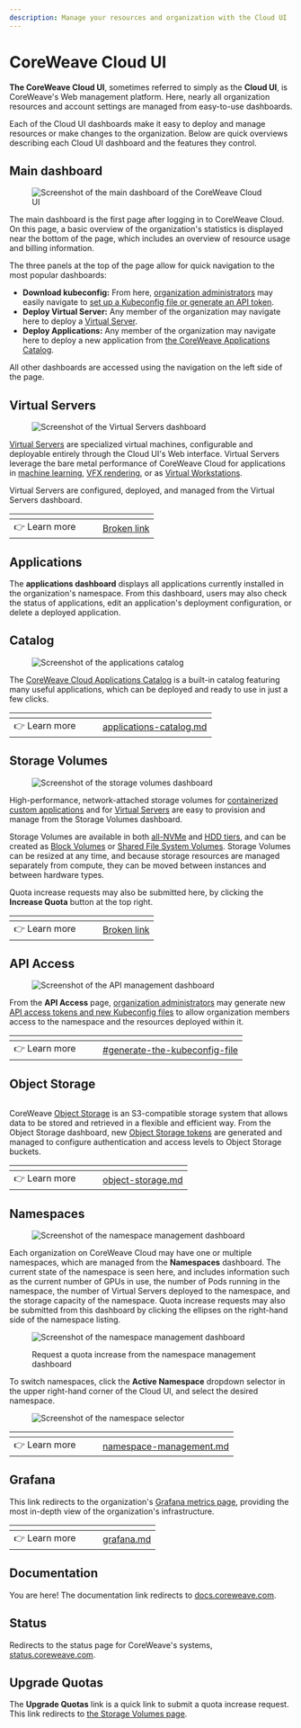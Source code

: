 ```yaml
---
description: Manage your resources and organization with the Cloud UI
---
```


# CoreWeave Cloud UI

**The CoreWeave Cloud UI**, sometimes referred to simply as the **Cloud UI**, is CoreWeave's Web management platform. Here, nearly all organization resources and account settings are managed from easy-to-use dashboards.

Each of the Cloud UI dashboards make it easy to deploy and manage resources or make changes to the organization. Below are quick overviews describing each Cloud UI dashboard and the features they control.

## Main dashboard

<figure><img src="../../.gitbook/assets/image (1).png" alt="Screenshot of the main dashboard of the CoreWeave Cloud UI"><figcaption></figcaption></figure>

The main dashboard is the first page after logging in to CoreWeave Cloud. On this page, a basic overview of the organization's statistics is displayed near the bottom of the page, which includes an overview of resource usage and billing information.

The three panels at the top of the page allow for quick navigation to the most popular dashboards:

* **Download kubeconfig:** From here, [organization administrators](../cloud-account-management/organizations.md#organization-administrators) may easily navigate to [set up a Kubeconfig file or generate an API token](../getting-started.md#generate-the-kubeconfig-file).
* **Deploy Virtual Server:** Any member of the organization may navigate here to deploy a [Virtual Server](./#virtual-servers).
* **Deploy Applications:** Any member of the organization may navigate here to deploy a new application from [the CoreWeave Applications Catalog](./#applications).

All other dashboards are accessed using the navigation on the left side of the page.

## Virtual Servers

<figure><img src="../../.gitbook/assets/image (10).png" alt="Screenshot of the Virtual Servers dashboard"><figcaption></figcaption></figure>

[Virtual Servers](broken-reference) are specialized virtual machines, configurable and deployable entirely through the Cloud UI's Web interface. Virtual Servers leverage the bare metal performance of CoreWeave Cloud for applications in [machine learning](broken-reference), [VFX rendering](broken-reference), or as [Virtual Workstations](../../vfx-and-rendering/virtual-workstations.md).

Virtual Servers are configured, deployed, and managed from the Virtual Servers dashboard.

<table data-view="cards"><thead><tr><th></th><th data-hidden></th><th data-hidden></th><th data-hidden data-card-target data-type="content-ref"></th></tr></thead><tbody><tr><td><span data-gb-custom-inline data-tag="emoji" data-code="1f449">👉</span> Learn more</td><td></td><td></td><td><a href="broken-reference">Broken link</a></td></tr></tbody></table>

## Applications

The **applications dashboard** displays all applications currently installed in the organization's namespace. From this dashboard, users may also check the status of applications, edit an application's deployment configuration, or delete a deployed application.

## Catalog

<figure><img src="../../.gitbook/assets/image (5).png" alt="Screenshot of the applications catalog"><figcaption></figcaption></figure>

The [CoreWeave Cloud Applications Catalog](https://apps.coreweave.com) is a built-in catalog featuring many useful applications, which can be deployed and ready to use in just a few clicks.

<table data-view="cards"><thead><tr><th></th><th data-hidden></th><th data-hidden></th><th data-hidden data-card-target data-type="content-ref"></th></tr></thead><tbody><tr><td><span data-gb-custom-inline data-tag="emoji" data-code="1f449">👉</span> Learn more</td><td></td><td></td><td><a href="applications-catalog.md">applications-catalog.md</a></td></tr></tbody></table>

## Storage Volumes

<figure><img src="../../.gitbook/assets/image (2).png" alt="Screenshot of the storage volumes dashboard"><figcaption></figcaption></figure>

High-performance, network-attached storage volumes for [containerized custom applications](../custom-containers.md) and for [Virtual Servers](../../../virtual-servers/getting-started.md) are easy to provision and manage from the Storage Volumes dashboard.

Storage Volumes are available in both [all-NVMe](./#storage-tiers) and [HDD tiers](./#storage-tiers), and can be created as [Block Volumes](./#block-storage-volumes) or [Shared File System Volumes](./#shared-file-system-volumes). Storage Volumes can be resized at any time, and because storage resources are managed separately from compute, they can be moved between instances and between hardware types.

Quota increase requests may also be submitted here, by clicking the **Increase Quota** button at the top right.

<table data-view="cards"><thead><tr><th></th><th data-hidden></th><th data-hidden></th><th data-hidden data-card-target data-type="content-ref"></th></tr></thead><tbody><tr><td><span data-gb-custom-inline data-tag="emoji" data-code="1f449">👉</span> Learn more</td><td></td><td></td><td><a href="broken-reference">Broken link</a></td></tr></tbody></table>

## API Access

<figure><img src="../../.gitbook/assets/image (22).png" alt="Screenshot of the API management dashboard"><figcaption></figcaption></figure>

From the **API Access** page, [organization administrators](../cloud-account-management/organizations.md#organization-admin) may generate new [API access tokens and new Kubeconfig files](../getting-started.md) to allow organization members access to the namespace and the resources deployed within it.

<table data-view="cards"><thead><tr><th></th><th data-hidden></th><th data-hidden></th><th data-hidden data-card-target data-type="content-ref"></th></tr></thead><tbody><tr><td><span data-gb-custom-inline data-tag="emoji" data-code="1f449">👉</span> Learn more</td><td></td><td></td><td><a href="../getting-started.md#generate-the-kubeconfig-file">#generate-the-kubeconfig-file</a></td></tr></tbody></table>

## Object Storage

<figure><img src="../../.gitbook/assets/image (17).png" alt=""><figcaption></figcaption></figure>

CoreWeave [Object Storage](../../storage/object-storage.md) is an S3-compatible storage system that allows data to be stored and retrieved in a flexible and efficient way. From the Object Storage dashboard, new [Object Storage tokens](../../storage/object-storage.md#authentication) are generated and managed to configure authentication and access levels to Object Storage buckets.

<table data-view="cards"><thead><tr><th></th><th data-hidden></th><th data-hidden></th><th data-hidden data-card-target data-type="content-ref"></th></tr></thead><tbody><tr><td><span data-gb-custom-inline data-tag="emoji" data-code="1f449">👉</span> Learn more</td><td></td><td></td><td><a href="../../storage/object-storage.md">object-storage.md</a></td></tr></tbody></table>

## Namespaces

<figure><img src="../../.gitbook/assets/image (4).png" alt="Screenshot of the namespace management dashboard"><figcaption></figcaption></figure>

Each organization on CoreWeave Cloud may have one or multiple namespaces, which are managed from the **Namespaces** dashboard. The current state of the namespace is seen here, and includes information such as the current number of GPUs in use, the number of Pods running in the namespace, the number of Virtual Servers deployed to the namespace, and the storage capacity of the namespace. Quota increase requests may also be submitted from this dashboard by clicking the ellipses on the right-hand side of the namespace listing.

<figure><img src="../../.gitbook/assets/image (21).png" alt="Screenshot of the namespace management dashboard"><figcaption><p>Request a quota increase from the namespace management dashboard</p></figcaption></figure>

To switch namespaces, click the **Active Namespace** dropdown selector in the upper right-hand corner of the Cloud UI, and select the desired namespace.

<figure><img src="../../.gitbook/assets/image (7).png" alt="Screenshot of the namespace selector"><figcaption></figcaption></figure>

<table data-view="cards"><thead><tr><th></th><th data-hidden></th><th data-hidden></th><th data-hidden data-card-target data-type="content-ref"></th></tr></thead><tbody><tr><td><span data-gb-custom-inline data-tag="emoji" data-code="1f449">👉</span> Learn more</td><td></td><td></td><td><a href="../cloud-account-management/namespace-management.md">namespace-management.md</a></td></tr></tbody></table>

## Grafana

This link redirects to the organization's [Grafana metrics page](../../../coreweave-kubernetes/prometheus/), providing the most in-depth view of the organization's infrastructure.

<table data-view="cards"><thead><tr><th></th><th data-hidden></th><th data-hidden></th><th data-hidden data-card-target data-type="content-ref"></th></tr></thead><tbody><tr><td><span data-gb-custom-inline data-tag="emoji" data-code="1f449">👉</span> Learn more</td><td></td><td></td><td><a href="../../../coreweave-kubernetes/prometheus/grafana.md">grafana.md</a></td></tr></tbody></table>

## Documentation

You are here! The documentation link redirects to [docs.coreweave.com](https://docs.coreweave.com).

## Status

Redirects to the status page for CoreWeave's systems, [status.coreweave.com](https://status.coreweave.com/).

## Upgrade Quotas

The **Upgrade Quotas** link is a quick link to submit a quota increase request. This link redirects to [the Storage Volumes page](./#storage-volumes).
